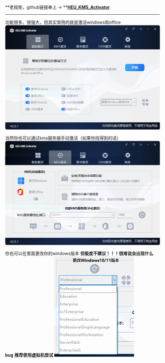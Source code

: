 **老规矩，github链接奉上 -> **[**HEU_KMS_Activator**](https://github.com/zbezj/HEU_KMS_Activator)

---
功能很多，很强大，但其实常用的就是激活windows和office![image.png](./一键激活windows——KMS激活工具.assert/1731128701617-a1db1bd0-21ed-4c7f-a561-febe96f2249f.png)

当然你也可以通过kms服务器手动激活（如果你找得到的话）![image.png](./一键激活windows——KMS激活工具.assert/1731128770645-fd2d0a0b-839e-44b4-979e-14d067361a50.png)

你也可以在里面更改你的windows版本
**但极度不建议！！！很难说会出现什么bug**
**推荐使用虚拟机尝试**
![image.png](./一键激活windows——KMS激活工具.assert/1731128960923-07a22f07-59ed-422c-8fd9-11a49b9a692c.png)


